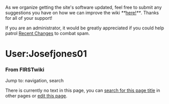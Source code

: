 As we organize getting the site's software updated, feel free to submit any
suggestions you have on how we can improve the wiki
_**_[here!](/index.php/User:Hallry/Suggestions "User:Hallry/Suggestions"
)_**_. Thanks for all of your support!

If you are an administrator, it would be greatly appreciated if you could help
patrol [Recent Changes](/index.php/Special:Recentchanges
"Special:Recentchanges" ) to combat spam.

# User:Josefjones01

### From FIRSTwiki

Jump to: navigation, search

There is currently no text in this page, you can [search for this page
title](/index.php/Special:Search/Josefjones01 "Special:Search/Josefjones01" )
in other pages or [edit this
page](http://www.firstwiki.net/index.php?title=User:Josefjones01&action=edit
"http://www.firstwiki.net/index.php?title=User:Josefjones01&action=edit" ).

